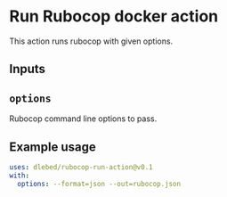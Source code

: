 # Run Rubocop docker action

This action runs rubocop with given options.

## Inputs

## `options`

Rubocop command line options to pass.

## Example usage

```yaml
uses: dlebed/rubocop-run-action@v0.1
with:
  options: --format=json --out=rubocop.json
```
